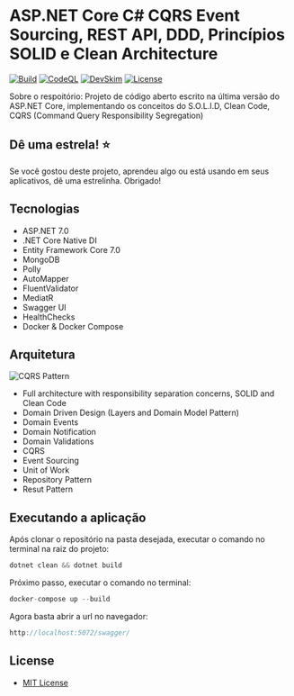 # ASP.NET Core C# CQRS Event Sourcing, REST API, DDD, Princípios SOLID e Clean Architecture

[![Build](https://github.com/jeangatto/ASP.NET-Core-API-CQRS-EVENT-DDD-SOLID/actions/workflows/dotnet.yml/badge.svg)](https://github.com/jeangatto/ASP.NET-Core-API-CQRS-EVENT-DDD-SOLID/actions/workflows/dotnet.yml)
[![CodeQL](https://github.com/jeangatto/ASP.NET-Core-API-CQRS-EVENT-DDD-SOLID/actions/workflows/codeql-analysis.yml/badge.svg)](https://github.com/jeangatto/ASP.NET-Core-API-CQRS-EVENT-DDD-SOLID/actions/workflows/codeql-analysis.yml)
[![DevSkim](https://github.com/jeangatto/ASP.NET-Core-API-CQRS-EVENT-DDD-SOLID/actions/workflows/devskim-analysis.yml/badge.svg)](https://github.com/jeangatto/ASP.NET-Core-API-CQRS-EVENT-DDD-SOLID/actions/workflows/devskim-analysis.yml)
[![License](https://img.shields.io/github/license/jeangatto/ASP.NET-Core-API-CQRS-EVENT-DDD-SOLID.svg)](LICENSE)

Sobre o respoitório:
Projeto de código aberto escrito na última versão do ASP.NET Core, implementando os conceitos do S.O.L.I.D, Clean Code, CQRS (Command Query Responsibility Segregation)

## Dê uma estrela! ⭐

Se você gostou deste projeto, aprendeu algo ou está usando em seus aplicativos, dê uma estrelinha. Obrigado!

## **Tecnologias**

* ASP.NET 7.0
* .NET Core Native DI
* Entity Framework Core 7.0
* MongoDB
* Polly
* AutoMapper
* FluentValidator
* MediatR
* Swagger UI
* HealthChecks
* Docker & Docker Compose

## **Arquitetura**

![CQRS Pattern](https://raw.githubusercontent.com/jeangatto/ASP.NET-Core-API-CQRS-EVENT-DDD-SOLID/main/cqrs-pattern.png "CQRS Pattern")

* Full architecture with responsibility separation concerns, SOLID and Clean Code
* Domain Driven Design (Layers and Domain Model Pattern)
* Domain Events
* Domain Notification
* Domain Validations
* CQRS
* Event Sourcing
* Unit of Work
* Repository Pattern
* Resut Pattern

## Executando a aplicação

Após clonar o repositório na pasta desejada, executar o comando no terminal na raiz do projeto:

```csharp
dotnet clean && dotnet build
```

Próximo passo, executar o comando no terminal:

```csharp
docker-compose up --build
```

Agora basta abrir a url no navegador:

```csharp
http://localhost:5072/swagger/
```

## License

* [MIT License](https://github.com/jeangatto/ASP.NET-Core-API-CQRS-EVENT-DDD-SOLID/blob/main/LICENSE)

